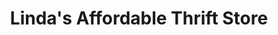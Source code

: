 ---
title: "Linda's Affordable Thrift Store"
url: /florence/lindas-affordable-thrift-store/
shop: Gebrauchtwaren
---